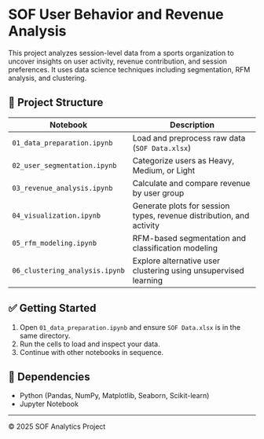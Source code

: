 # SOF User Behavior and Revenue Analysis

This project analyzes session-level data from a sports organization to uncover insights on user activity, revenue contribution, and session preferences. It uses data science techniques including segmentation, RFM analysis, and clustering.

## 📂 Project Structure

| Notebook | Description |
|----------|-------------|
| `01_data_preparation.ipynb` | Load and preprocess raw data (`SOF Data.xlsx`) |
| `02_user_segmentation.ipynb` | Categorize users as Heavy, Medium, or Light |
| `03_revenue_analysis.ipynb` | Calculate and compare revenue by user group |
| `04_visualization.ipynb` | Generate plots for session types, revenue distribution, and activity |
| `05_rfm_modeling.ipynb` | RFM-based segmentation and classification modeling |
| `06_clustering_analysis.ipynb` | Explore alternative user clustering using unsupervised learning |

## ✅ Getting Started

1. Open `01_data_preparation.ipynb` and ensure `SOF Data.xlsx` is in the same directory.
2. Run the cells to load and inspect your data.
3. Continue with other notebooks in sequence.

## 🧰 Dependencies
- Python (Pandas, NumPy, Matplotlib, Seaborn, Scikit-learn)
- Jupyter Notebook

---

© 2025 SOF Analytics Project
